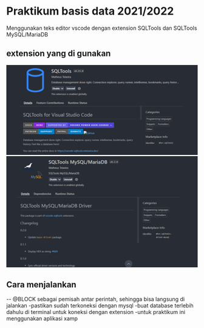 # Praktikum basis data 2021/2022
Menggunakan teks editor vscode dengan extension SQLTools dan SQLTools MySQL/MariaDB
## extension yang di gunakan
<img src="img/extension1.PNG">
<img src="img/extension2.PNG">

## Cara menjalankan
-- @BLOCK sebagai pemisah antar perintah, sehingga bisa langsung di jalankan
-pastikan sudah terkoneksi dengan mysql
-buat database terlebih dahulu di terminal untuk koneksi dengan extension
-untuk praktikum ini menggunakan aplikasi xamp